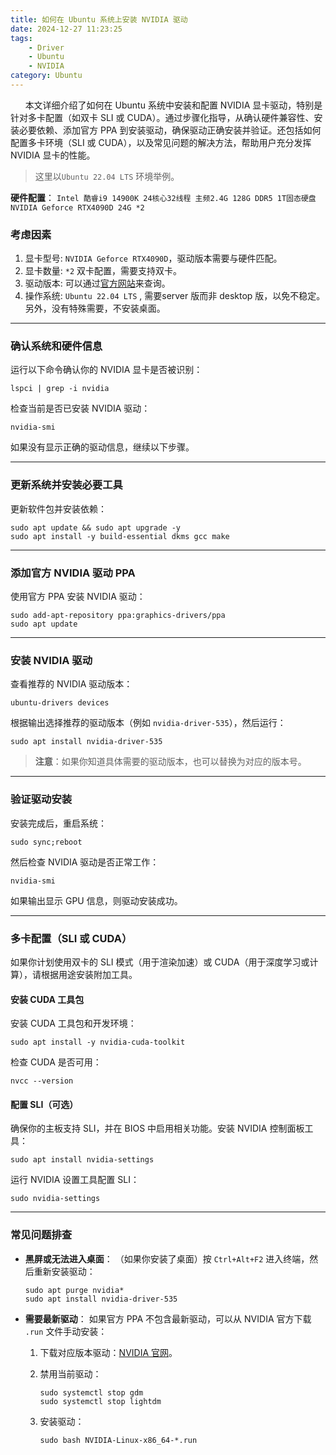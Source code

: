 ```yaml
---
title: 如何在 Ubuntu 系统上安装 NVIDIA 驱动
date: 2024-12-27 11:23:25
tags:
    - Driver
    - Ubuntu
    - NVIDIA
category: Ubuntu
---
```


&nbsp;&nbsp;&nbsp;&nbsp;&nbsp;&nbsp;本文详细介绍了如何在 Ubuntu 系统中安装和配置 NVIDIA 显卡驱动，特别是针对多卡配置（如双卡 SLI 或 CUDA）。通过步骤化指导，从确认硬件兼容性、安装必要依赖、添加官方 PPA 到安装驱动，确保驱动正确安装并验证。还包括如何配置多卡环境（SLI 或 CUDA），以及常见问题的解决方法，帮助用户充分发挥 NVIDIA 显卡的性能。

<!-- more -->

> 这里以`Ubuntu 22.04 LTS` 环境举例。

**硬件配置**： `Intel 酷睿i9 14900K 24核心32线程 主频2.4G 128G DDR5 1T固态硬盘 NVIDIA Geforce RTX4090D 24G *2`


### 考虑因素
1. 显卡型号: `NVIDIA Geforce RTX4090D`，驱动版本需要与硬件匹配。
2. 显卡数量: `*2` 双卡配置，需要支持双卡。
3. 驱动版本: 可以通过[官方网站](https://www.nvidia.com/Download/index.aspx)来查询。
4. 操作系统: `Ubuntu 22.04 LTS` , 需要server 版而非 desktop 版，以免不稳定。另外，没有特殊需要，不安装桌面。


------  

### 确认系统和硬件信息

运行以下命令确认你的 NVIDIA 显卡是否被识别：

```shell
lspci | grep -i nvidia
```

检查当前是否已安装 NVIDIA 驱动：

```shell
nvidia-smi
```

如果没有显示正确的驱动信息，继续以下步骤。

------

### 更新系统并安装必要工具

更新软件包并安装依赖：

```shell
sudo apt update && sudo apt upgrade -y
sudo apt install -y build-essential dkms gcc make
```

------

### 添加官方 NVIDIA 驱动 PPA

使用官方 PPA 安装 NVIDIA 驱动：

```shell
sudo add-apt-repository ppa:graphics-drivers/ppa
sudo apt update
```

------

### 安装 NVIDIA 驱动

查看推荐的 NVIDIA 驱动版本：

```shell
ubuntu-drivers devices
```

根据输出选择推荐的驱动版本（例如 `nvidia-driver-535`），然后运行：

```shell
sudo apt install nvidia-driver-535
```

> **注意**：如果你知道具体需要的驱动版本，也可以替换为对应的版本号。

------

### 验证驱动安装

安装完成后，重启系统：

```shell
sudo sync;reboot
```

然后检查 NVIDIA 驱动是否正常工作：

```shell
nvidia-smi
```

如果输出显示 GPU 信息，则驱动安装成功。

------

### 多卡配置（SLI 或 CUDA）

如果你计划使用双卡的 SLI 模式（用于渲染加速）或 CUDA（用于深度学习或计算），请根据用途安装附加工具。

#### 安装 CUDA 工具包

安装 CUDA 工具包和开发环境：

```shell
sudo apt install -y nvidia-cuda-toolkit
```

检查 CUDA 是否可用：

```shell
nvcc --version
```

#### 配置 SLI（可选）

确保你的主板支持 SLI，并在 BIOS 中启用相关功能。安装 NVIDIA 控制面板工具：

```shell
sudo apt install nvidia-settings
```

运行 NVIDIA 设置工具配置 SLI：

```shell
sudo nvidia-settings
```

------

### 常见问题排查

- **黑屏或无法进入桌面**：
  （如果你安装了桌面）按 `Ctrl+Alt+F2` 进入终端，然后重新安装驱动：

  ```shell
  sudo apt purge nvidia*
  sudo apt install nvidia-driver-535
  ```

- **需要最新驱动**：
  如果官方 PPA 不包含最新驱动，可以从 NVIDIA 官方下载 `.run` 文件手动安装：

  1. 下载对应版本驱动：[NVIDIA 官网](https://www.nvidia.com/Download/index.aspx)。

  2. 禁用当前驱动：

     ```shell
     sudo systemctl stop gdm
     sudo systemctl stop lightdm
     ```

  3. 安装驱动：

     ```shell
     sudo bash NVIDIA-Linux-x86_64-*.run
     ```